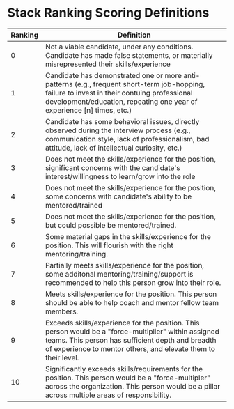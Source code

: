 
# Stack Ranking Scoring Definitions

|Ranking | Definition|
|-----|-----------|
0 | Not a viable candidate, under any conditions. Candidate has made false statements, or materially misrepresented their skills/experience
1 | Candidate has demonstrated one or more anti-patterns (e.g., frequent short-term job-hopping, failure to invest in their contuing professional development/education, repeating one year of experience [n] times, etc.)
2 | Candidate has some behavioral issues, directly observed during the interview process (e.g., communication style, lack of professionalism, bad attitude, lack of intellectual curiosity, etc.)
3 | Does not meet the skills/experience for the position, significant concerns with the candidate's interest/willingness to learn/grow into the role
4 | Does not meet the skills/experience for the position, some concerns with candidate's ability to be mentored/trained 
5 | Does not meet the skills/experience for the position, but could possible be mentored/trained. 
6 | Some material gaps in the skills/experience for the position. This will flourish with the right mentoring/training. 
7 | Partially meets skills/experience for the position, some additonal mentoring/training/support is recommended to help this person grow into their role.
8 | Meets skills/experience for the position. This person should be able to help coach and mentor fellow team members. 
9 | Exceeds skills/experience for the position. This person would be a "force-multiplier" within assigned teams. This person has sufficient depth and breadth of experience to mentor others, and elevate them to their level.
10 | Significantly exceeds skills/requirements for the position. This person would be a "force-multipler" across the organization. This person would be a pillar across multiple areas of responsibility. 

